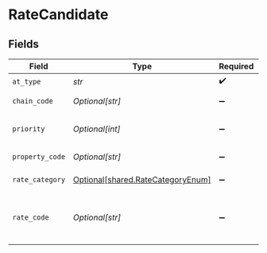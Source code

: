 # RateCandidate


## Fields

| Field                                                                        | Type                                                                         | Required                                                                     | Description                                                                  | Example                                                                      |
| ---------------------------------------------------------------------------- | ---------------------------------------------------------------------------- | ---------------------------------------------------------------------------- | ---------------------------------------------------------------------------- | ---------------------------------------------------------------------------- |
| `at_type`                                                                    | *str*                                                                        | :heavy_check_mark:                                                           | N/A                                                                          | RateCandidate                                                                |
| `chain_code`                                                                 | *Optional[str]*                                                              | :heavy_minus_sign:                                                           | The hotel chain code                                                         | HL                                                                           |
| `priority`                                                                   | *Optional[int]*                                                              | :heavy_minus_sign:                                                           | rate candidate priority                                                      |                                                                              |
| `property_code`                                                              | *Optional[str]*                                                              | :heavy_minus_sign:                                                           | The hotel chain code                                                         | HL12345                                                                      |
| `rate_category`                                                              | [Optional[shared.RateCategoryEnum]](../../models/shared/ratecategoryenum.md) | :heavy_minus_sign:                                                           | Rate Category                                                                |                                                                              |
| `rate_code`                                                                  | *Optional[str]*                                                              | :heavy_minus_sign:                                                           | The rateCode to be applied to the request                                    | HL123                                                                        |